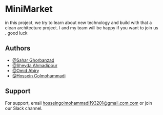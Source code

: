# MiniMarket

in this project, we try to learn about new technology and build with that a clean architecture project.
I and my team will be happy if you want to join us . good luck


## Authors

- [@Sahar Ghorbanzad](https://github.com/saharGhorbanzad)
- [@Sheyda Ahmadipour](https://github.com/she1da)
- [@Omid Abiry](https://github.com/OmidAbiry)
- [@Hossein Golmohammadi](https://github.com/Hosein201)


## Support

For support, email hosseingolmohammadi193201@gmail.com.com or join our Slack channel.

